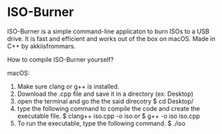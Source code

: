 # ISO-Burner
ISO-Burner is a simple command-line applicaton to burn ISOs to a USB drive.
It is fast and efficient and works out of the box on macOS. 
Made in C++ by akkiisfrommars.


How to compile ISO-Burner yourself?

macOS:
1) Make sure clang or g++ is installed.
2) Download the .cpp file and save it in a directory (ex: Desktop)
3) open the terminal and go the the said direcotry 
          $ cd Desktop/
4) type the following command to compile the code and create the executable file.
          $ clang++ iso.cpp -o iso
                   or
          $ g++ -o iso iso.cpp
5) To run the executable, type the following command.
          $ ./iso


